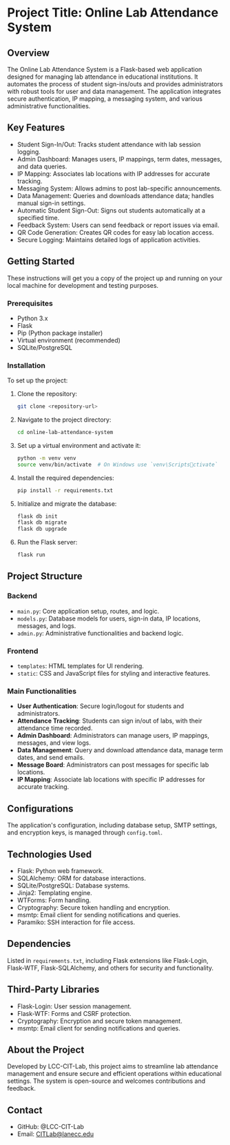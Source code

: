 # Project Title: Online Lab Attendance System

## Overview

The Online Lab Attendance System is a Flask-based web application designed for managing lab attendance in educational institutions. It automates the process of student sign-ins/outs and provides administrators with robust tools for user and data management. The application integrates secure authentication, IP mapping, a messaging system, and various administrative functionalities.

## Key Features

- Student Sign-In/Out: Tracks student attendance with lab session logging.
- Admin Dashboard: Manages users, IP mappings, term dates, messages, and data queries.
- IP Mapping: Associates lab locations with IP addresses for accurate tracking.
- Messaging System: Allows admins to post lab-specific announcements.
- Data Management: Queries and downloads attendance data; handles manual sign-in settings.
- Automatic Student Sign-Out: Signs out students automatically at a specified time.
- Feedback System: Users can send feedback or report issues via email.
- QR Code Generation: Creates QR codes for easy lab location access.
- Secure Logging: Maintains detailed logs of application activities.

## Getting Started

These instructions will get you a copy of the project up and running on your local machine for development and testing purposes.

### Prerequisites

- Python 3.x
- Flask
- Pip (Python package installer)
- Virtual environment (recommended)
- SQLite/PostgreSQL

### Installation

To set up the project:

1. Clone the repository:
   ```sh
   git clone <repository-url>
   ```

2. Navigate to the project directory:
   ```sh
   cd online-lab-attendance-system
   ```

3. Set up a virtual environment and activate it:
   ```sh
   python -m venv venv
   source venv/bin/activate  # On Windows use `venv\Scriptsctivate`
   ```

4. Install the required dependencies:
   ```sh
   pip install -r requirements.txt
   ```

5. Initialize and migrate the database:
   ```sh
   flask db init
   flask db migrate
   flask db upgrade
   ```

6. Run the Flask server:
   ```sh
   flask run
   ```

## Project Structure

### Backend

- `main.py`: Core application setup, routes, and logic.
- `models.py`: Database models for users, sign-in data, IP locations, messages, and logs.
- `admin.py`: Administrative functionalities and backend logic.

### Frontend

- `templates`: HTML templates for UI rendering.
- `static`: CSS and JavaScript files for styling and interactive features.

### Main Functionalities

- **User Authentication**: Secure login/logout for students and administrators.
- **Attendance Tracking**: Students can sign in/out of labs, with their attendance time recorded.
- **Admin Dashboard**: Administrators can manage users, IP mappings, messages, and view logs.
- **Data Management**: Query and download attendance data, manage term dates, and send emails.
- **Message Board**: Administrators can post messages for specific lab locations.
- **IP Mapping**: Associate lab locations with specific IP addresses for accurate tracking.

## Configurations

The application's configuration, including database setup, SMTP settings, and encryption keys, is managed through `config.toml`.

## Technologies Used

- Flask: Python web framework.
- SQLAlchemy: ORM for database interactions.
- SQLite/PostgreSQL: Database systems.
- Jinja2: Templating engine.
- WTForms: Form handling.
- Cryptography: Secure token handling and encryption.
- msmtp: Email client for sending notifications and queries.
- Paramiko: SSH interaction for file access.

## Dependencies

Listed in `requirements.txt`, including Flask extensions like Flask-Login, Flask-WTF, Flask-SQLAlchemy, and others for security and functionality.

## Third-Party Libraries

- Flask-Login: User session management.
- Flask-WTF: Forms and CSRF protection.
- Cryptography: Encryption and secure token management.
- msmtp: Email client for sending notifications and queries.

## About the Project

Developed by LCC-CIT-Lab, this project aims to streamline lab attendance management and ensure secure and efficient operations within educational settings. The system is open-source and welcomes contributions and feedback.

## Contact

- GitHub: @LCC-CIT-Lab
- Email: CITLab@lanecc.edu

